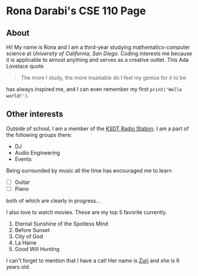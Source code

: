 # Rona Darabi's CSE 110 Page 

## About 
Hi! My name is Rona and I am a third-year studying mathematics-computer science at *University of California, San Diego*. Coding interests me because it is applicable to almost anything and serves as a creative outlet.
This Ada Lovelace quote 
>The more I study, the more insatiable do I feel my genius for it to be

has always inspired me, and I can even remember my first ```print('Hello world!')```. 

## Other interests 
Outside of school, I am a member of the [KSDT Radio Station](https://ksdt.ucsd.edu/). I am a part of the following groups there: 
- DJ
- Audio Engineering
- Events

Being surrounded by music all the time has encouraged me to learn
- [ ] Guitar
- [ ] Piano

both of which are clearly in progress...

I also love to watch movies. These are my top 5 favorite currently.
1. Eternal Sunshine of the Spotless Mind
2. Before Sunset
3. City of God
4. La Haine
5. Good Will Hunting

I can't forget to mention that I have a cat! Her name is [Zuri](cse110/zuri.jpg) and she is 6 years old. 
